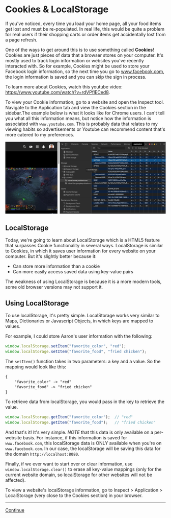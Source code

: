 # Cookies & LocalStorage

If you've noticed, every time you load your home page, all your food items get lost and must be re-populated. In real life, this would be quite a problem for real users if their shopping carts or order items get accidentally lost from a page refresh.

One of the ways to get around this is to use something called **Cookies**! Cookies are just pieces of data that a browser stores on your computer. It's mostly used to track login information or websites you've recently interacted with. So for example, Cookies might be used to store your Facebook login information, so the next time you go to www.facebook.com, the login information is saved and you can skip the sign in process.

To learn more about Cookies, watch this youtube video: https://www.youtube.com/watch?v=rdVPflECed8.

To view your Cookie information, go to a website and open the Inspect tool.
Navigate to the Application tab and view the Cookies section in the sidebar.The example below is what it looks like for Chrome users. I can't tell you what all this information means, but notice how the information is associated with `www.youtube.com`. This is probably data that relates to my viewing habits so advertisements or Youtube can recommend content that's more catered to my preferences.

![Screenshot_Inspect_Cookies](../images/screenshot_inspect_cookies.png)

## LocalStorage

Today, we're going to learn about LocalStorage which is a HTML5 feature that surpasses Cookie functionality in several ways. LocalStorage is similar to Cookies, in which it saves user information for every website on your computer. But it's slightly better because it:

- Can store more information than a cookie
- Can more easily access saved data using key-value pairs

The weakness of using LocalStorage is because it is a more modern tools, some old browser versions may not support it.

## Using LocalStorage

To use localStorage, it's pretty simple. LocalStorage works very similar to Maps, Dictionaries or Javascript Objects, in which keys are mapped to values.

For example, I could store Aaron's user information with the following:

```javascript
window.localStorage.setItem("favorite_color", "red");
window.localStorage.setItem("favorite_food", "fried chicken");
```

The `setItem()` function takes in two parameters: a key and a value. So the mapping would look like this:

```
{
    "favorite_color" -> "red"
    "favorite_food" -> "fried chicken"
}
```

To retrieve data from localStorage, you would pass in the key to retrieve the value.

```javascript
window.localStorage.getItem("favorite_color");  // "red"
window.localStorage.getItem("favorite_food");   // "fried chicken"
```

And that's it! It's very simple. *NOTE* that this data is only available on a per-website basis. For instance, if this information is saved for `www.facebook.com`, this localStorage data is ONLY available when you're on `www.facebook.com`. In our case, the localStorage will be saving this data for the domain `http://localhost:8080`.

Finally, if we ever want to start over or clear information, use `window.localStorage.clear()` to erase all key-value mappings (only for the current website domain, so localStorage for other websites will not be affected).

To view a website's localStorage information, go to Inspect > Application > LocalStorage (very close to the Cookies section) in your browser.

---

[Continue](./15b_component_didmount.md)